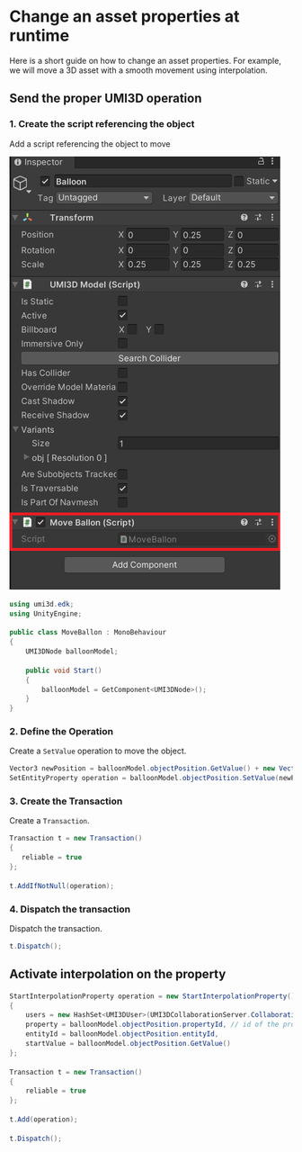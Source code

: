 # Change an asset properties at runtime

Here is a short guide on how to change an asset properties. For example, we will move a 3D asset with a smooth movement using interpolation.

## Send the proper UMI3D operation

### 1. Create the script referencing the object

Add a script referencing the object to move

![image.png](/img/move-asset-runtime-add-script-component.png)

```cs
using umi3d.edk;
using UnityEngine;

public class MoveBallon : MonoBehaviour
{
    UMI3DNode balloonModel;

    public void Start()
    {
        balloonModel = GetComponent<UMI3DNode>();
    }
}
```

### 2. Define the Operation

Create a `SetValue` operation to move the object.

```cs
Vector3 newPosition = balloonModel.objectPosition.GetValue() + new Vector3(1, 0, 0);
SetEntityProperty operation = balloonModel.objectPosition.SetValue(newPosition);
```

### 3. Create the Transaction

Create a `Transaction`.

```cs
Transaction t = new Transaction()
{
   reliable = true
};

t.AddIfNotNull(operation);
```

### 4. Dispatch the transaction

Dispatch the transaction.

```cs
t.Dispatch();
```

## Activate interpolation on the property

```cs
StartInterpolationProperty operation = new StartInterpolationProperty()
{
    users = new HashSet<UMI3DUser>(UMI3DCollaborationServer.Collaboration.Users), //send the interpolation to all referenced users
    property = balloonModel.objectPosition.propertyId, // id of the property to activate interpolation on
    entityId = balloonModel.objectPosition.entityId,
    startValue = balloonModel.objectPosition.GetValue()
};

Transaction t = new Transaction()
{
    reliable = true
};

t.Add(operation);

t.Dispatch();
```

